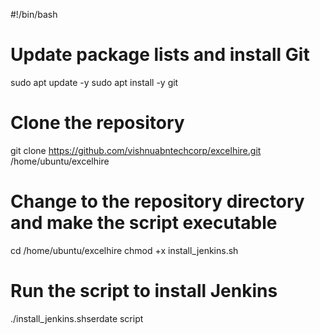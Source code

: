 #!/bin/bash
# Update package lists and install Git
sudo apt update -y
sudo apt install -y git                                                        

# Clone the repository
git clone https://github.com/vishnuabntechcorp/excelhire.git /home/ubuntu/excelhire

# Change to the repository directory and make the script executable
cd /home/ubuntu/excelhire
chmod +x install_jenkins.sh

# Run the script to install Jenkins
./install_jenkins.shserdate script
